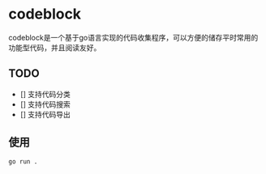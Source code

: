 # codeblock

codeblock是一个基于go语言实现的代码收集程序，可以方便的储存平时常用的功能型代码，并且阅读友好。


## TODO
- [] 支持代码分类
- [] 支持代码搜索
- [] 支持代码导出


## 使用
```shell
go run .
```


